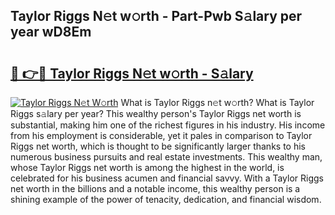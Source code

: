 ## Taylor Riggs N𝚎t w𝚘rth - Part-Pwb S𝚊lary per year wD8Em

# <h2><a href="http://gc358ug.nevu.top/?p=Taylor+Riggs">🔗 👉🔴 Taylor Riggs N𝚎t w𝚘rth - S𝚊lary</a></h2>

[![Taylor Riggs N𝚎t W𝚘rth](https://i.imgur.com/Oavwk0R.jpeg)](http://gc358ug.nevu.top/?p=Taylor+Riggs)
What is Taylor Riggs n𝚎t w𝚘rth? What is Taylor Riggs s𝚊lary per year?
This wealthy person's Taylor Riggs net worth is substantial, making him one of the richest figures in his industry. His income from his employment is considerable, yet it pales in comparison to Taylor Riggs net worth, which is thought to be significantly larger thanks to his numerous business pursuits and real estate investments. This wealthy man, whose Taylor Riggs net worth is among the highest in the world, is celebrated for his business acumen and financial savvy. With a Taylor Riggs net worth in the billions and a notable income, this wealthy person is a shining example of the power of tenacity, dedication, and financial wisdom.
